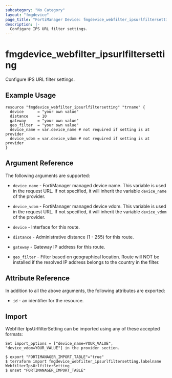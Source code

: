 ```yaml
---
subcategory: "No Category"
layout: "fmgdevice"
page_title: "FortiManager Device: fmgdevice_webfilter_ipsurlfiltersetting"
description: |-
  Configure IPS URL filter settings.
---
```


# fmgdevice_webfilter_ipsurlfiltersetting
Configure IPS URL filter settings.

## Example Usage

```hcl
resource "fmgdevice_webfilter_ipsurlfiltersetting" "trname" {
  device      = "your own value"
  distance    = 10
  gateway     = "your own value"
  geo_filter  = "your own value"
  device_name = var.device_name # not required if setting is at provider
  device_vdom = var.device_vdom # not required if setting is at provider
}
```

## Argument Reference


The following arguments are supported:

* `device_name` - FortiManager managed device name. This variable is used in the request URL. If not specified, it will inherit the variable `device_name` of the provider.
* `device_vdom` - FortiManager managed device vdom. This variable is used in the request URL. If not specified, it will inherit the variable `device_vdom` of the provider.

* `device` - Interface for this route.
* `distance` - Administrative distance (1 - 255) for this route.
* `gateway` - Gateway IP address for this route.
* `geo_filter` - Filter based on geographical location. Route will NOT be installed if the resolved IP address belongs to the country in the filter.


## Attribute Reference

In addition to all the above arguments, the following attributes are exported:
* `id` - an identifier for the resource.

## Import

Webfilter IpsUrlfilterSetting can be imported using any of these accepted formats:
```
Set import_options = ["device_name=YOUR_VALUE", "device_vdom=YOUR_VALUE"] in the provider section.

$ export "FORTIMANAGER_IMPORT_TABLE"="true"
$ terraform import fmgdevice_webfilter_ipsurlfiltersetting.labelname WebfilterIpsUrlfilterSetting
$ unset "FORTIMANAGER_IMPORT_TABLE"
```

